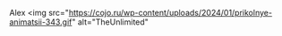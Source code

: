 Alex
<img src="https://cojo.ru/wp-content/uploads/2024/01/prikolnye-animatsii-343.gif" alt="TheUnlimited"

